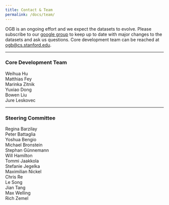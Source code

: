 ```yaml
---
title: Contact & Team
permalink: /docs/team/
---
```


OGB is an ongoing effort and we expect the datasets to evolve. Please subscribe to our [google group](https://groups.google.com/forum/#!forum/open-graph-benchmark) to keep up to date with major changes to the datasets and ask us questions. Core development team can be reached at <ogb@cs.stanford.edu>. 

----

### Core Development Team
Weihua Hu  <br/> Matthias Fey  <br/> Marinka Zitnik <br/> Yuxiao Dong <br/> Bowen Liu <br/> Jure Leskovec


------

### Steering Committee
Regina Barzilay <br/> Peter Battaglia <br/> Yoshua Bengio<br/> Michael Bronstein<br/> Stephan Günnemann<br/> Will Hamilton<br/> Tommi Jaakkola<br/> Stefanie Jegelka<br/> Maximilian Nickel<br/> Chris Re<br/> Le Song<br/> Jian Tang<br/> Max Welling<br/> Rich Zemel